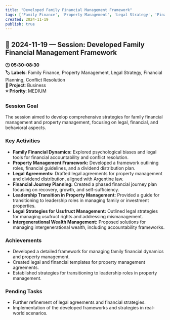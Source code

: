 ```yaml
---
title: "Developed Family Financial Management Framework"
tags: ['Family Finance', 'Property Management', 'Legal Strategy', 'Financial Planning', 'Conflict Resolution']
created: 2024-11-19
publish: true
---
```


## 📅 2024-11-19 — Session: Developed Family Financial Management Framework

**🕒 05:30–08:30**  
**🏷️ Labels**: Family Finance, Property Management, Legal Strategy, Financial Planning, Conflict Resolution  
**📂 Project**: Business  
**⭐ Priority**: MEDIUM  


### Session Goal
The session aimed to develop comprehensive strategies for family financial management and property management, focusing on legal, financial, and behavioral aspects.

### Key Activities
- **Family Financial Dynamics:** Explored psychological biases and legal tools for financial accountability and conflict resolution.
- **Property Management Framework:** Developed a framework outlining roles, financial guidelines, and a dividend distribution plan.
- **Legal Agreements:** Drafted legal agreements for property management and dividend distribution, aligned with Argentine law.
- **Financial Journey Planning:** Created a phased financial journey plan focusing on recovery, growth, and self-sufficiency.
- **Leadership Transition in Property Management:** Provided a guide for transitioning to leadership roles in managing family or investment properties.
- **Legal Strategies for Usufruct Management:** Outlined legal strategies for managing usufruct rights and addressing mismanagement.
- **Intergenerational Wealth Management:** Proposed solutions for managing intergenerational wealth, including accountability frameworks.

### Achievements
- Developed a detailed framework for managing family financial dynamics and property management.
- Created legal and financial templates for property management agreements.
- Established strategies for transitioning to leadership roles in property management.

### Pending Tasks
- Further refinement of legal agreements and financial strategies.
- Implementation of the developed frameworks and strategies in real-world scenarios.
